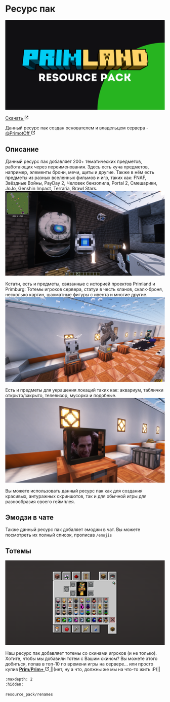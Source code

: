 # Ресурс пак
![баннер](_static/images/resource_pack/banner.webp) <!-- TODO: нормальный баннер -->

<p class="mod-links">
    <a class="reference external" target="_blank" href="https://modrinth.com/resourcepack/primland-rp/versions" rel="nofollow noopener">
        Скачать
        <svg xmlns="http://www.w3.org/2000/svg" fill="currentColor" height="1em" width="1em" stroke="none" viewBox="0 0 24 24"><path d="m13 3 3.293 3.293-7 7 1.414 1.414 7-7L21 11V3z"></path><path d="M19 19H5V5h7l-2-2H5c-1.103 0-2 .897-2 2v14c0 1.103.897 2 2 2h14c1.103 0 2-.897 2-2v-5l-2-2v7z"></path></svg>
    </a>
</p>

Данный ресурс пак создан основателем и владельцем сервера - 
<a class="reference external" target="_blank" href="https://discord.com/users/985301325153730580" rel="nofollow noopener">
    @PrimotOff
    <svg xmlns="http://www.w3.org/2000/svg" fill="currentColor" height="1em" width="1em" stroke="none" viewBox="0 0 24 24"><path d="m13 3 3.293 3.293-7 7 1.414 1.414 7-7L21 11V3z"></path><path d="M19 19H5V5h7l-2-2H5c-1.103 0-2 .897-2 2v14c0 1.103.897 2 2 2h14c1.103 0 2-.897 2-2v-5l-2-2v7z"></path></svg>
</a>

## Описание
Данный ресурс пак добавляет 200+ тематических предметов, работающих через переименования.
Здесь есть куча предметов, например, элементы брони, мечи, щиты и другие. Также в нём
есть предметы из разных вселенных фильмов и игр, таких как: FNAF, Звёздные Войны,
PayDay 2, Человек бензопила, Portal 2, Смешарики, JoJo, Genshin Impact, Terraria,
Brawl Stars.
![Предпросмотр 1](_static/images/resource_pack/preview_1.webp)

Кстати, есть и предметы, связанные с историей проектов Primland и Primburg: Тотемы
игроков сервера, статуи в честь кланов, cкалк-броня, несколько картин, шахматные фигуры
с ивента и многие другие.
![Предпросмотр 2](_static/images/resource_pack/preview_2.webp)

Есть и предметы для украшения локаций таких как: аквариум, таблички открыто/закрыто,
телевизор, мусорка и подобные.
![Предпросмотр 3](_static/images/resource_pack/preview_3.webp) <!-- TODO: Заменить на видео -->

Вы можете использовать данный ресурс пак как для создания красивых, антуражных
скриншотов, так и для обычной игры для разнообразия своего геймплея.

## Эмодзи в чате
<!-- TODO: Скриншот/видео -->

Также данный ресурс пак добаляет эмоджи в чат. Вы можете посмотреть их полный список,
прописав `/emojis`

## Тотемы
![Тотемы](_static/images/resource_pack/totems.webp)

Наш ресурс пак добавляет тотемы со скинами игроков (и не только). Хотите, чтобы мы
добавили тотем с Вашим скином? Вы можете этого добиться, попав в топ-10 по времени
игры на сервере... или просто купив 
<a class="reference external" target="_blank" href="https://shop.primland.fun" rel="nofollow noopener">
    <strong>Prim</strong>/<strong>Prim+</strong>
    <svg xmlns="http://www.w3.org/2000/svg" fill="currentColor" height="1em" width="1em" stroke="none" viewBox="0 0 24 24"><path d="m13 3 3.293 3.293-7 7 1.414 1.414 7-7L21 11V3z"></path><path d="M19 19H5V5h7l-2-2H5c-1.103 0-2 .897-2 2v14c0 1.103.897 2 2 2h14c1.103 0 2-.897 2-2v-5l-2-2v7z"></path></svg>
</a>
||(нет, ну а что, должны же мы на что-то жить :P)||

```{toctree}
:maxdepth: 2
:hidden:

resource_pack/renames
```